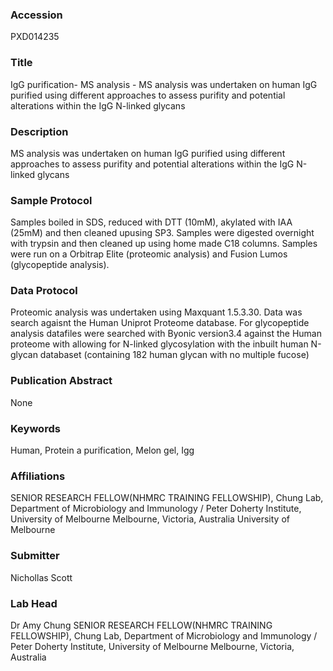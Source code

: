 ### Accession
PXD014235

### Title
IgG purification- MS analysis - MS analysis was undertaken on human IgG purified using different approaches to assess purifity and potential alterations within the IgG N-linked glycans

### Description
MS analysis was undertaken on human IgG purified using different approaches to assess purifity and potential alterations within the IgG N-linked glycans

### Sample Protocol
Samples boiled in SDS, reduced with DTT (10mM), akylated with IAA (25mM) and then cleaned upusing SP3. Samples were digested overnight with trypsin and then cleaned up using home made C18 columns. Samples were run on a Orbitrap Elite (proteomic analysis) and Fusion Lumos (glycopeptide analysis).

### Data Protocol
Proteomic analysis was undertaken using Maxquant 1.5.3.30. Data was search agaisnt the Human Uniprot Proteome database. For glycopeptide analysis datafiles were searched with Byonic version3.4 against the Human proteome with allowing for N-linked glycosylation with the inbuilt human N-glycan databaset (containing 182 human glycan with no multiple fucose)

### Publication Abstract
None

### Keywords
Human, Protein a purification, Melon gel, Igg

### Affiliations
SENIOR RESEARCH FELLOW(NHMRC TRAINING FELLOWSHIP),  Chung Lab, Department of Microbiology and Immunology / Peter Doherty Institute, University of Melbourne Melbourne, Victoria, Australia
University of Melbourne

### Submitter
Nichollas Scott

### Lab Head
Dr Amy Chung
SENIOR RESEARCH FELLOW(NHMRC TRAINING FELLOWSHIP),  Chung Lab, Department of Microbiology and Immunology / Peter Doherty Institute, University of Melbourne Melbourne, Victoria, Australia


